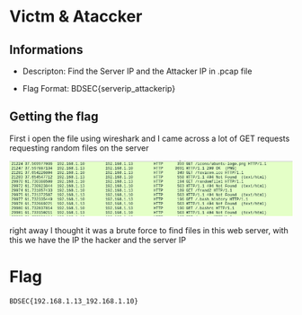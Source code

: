# Victm & Ataccker


## Informations

* Descripton: Find the Server IP and the Attacker IP in .pcap file

* Flag Format: BDSEC{serverip_attackerip}


## Getting the flag 

First i open the file using  wireshark and I came across a lot of GET requests requesting random files on the server
<p align="center"><img src="https://github.com/AmoloHT/CTFs/blob/main/BDSec%202022%20CTF/networking/Victim%20%26%20Attacker/h.png"></p>
right away I thought it was a brute force to find files in this web server, with this we have the IP the hacker and the server IP 

# Flag

```
BDSEC{192.168.1.13_192.168.1.10}
```
